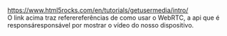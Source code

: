 https://www.html5rocks.com/en/tutorials/getusermedia/intro/ <br>
O link acima traz referereferências de como usar o WebRTC, a api que é responsáresponsável  por mostrar o vídeo do nosso dispositivo. 